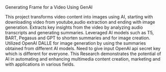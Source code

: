 Generating Frame for a Video Using GenAI

This project transforms video content into images using AI, starting with downloading video from youtube,audio extraction and ending with image generation.
Extracts key insights from the video by analyzing audio transcripts and generating summaries.
Leveraged AI models such as T5, BART, Pegasus and GPT to shorten summaries and for image creation.
Utilized OpenAI DALLE for image generation by using the summaries obtained from different AI models. Need to give input OpenAI api secret key which is different for everyone.
This Research demonstrates the potential of AI in automating and enhancing multimedia content creation, marketing and with applications in various fields.

